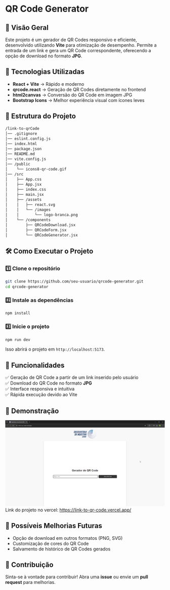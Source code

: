 # QR Code Generator

## 📌 Visão Geral
Este projeto é um gerador de QR Codes responsivo e eficiente, desenvolvido utilizando **Vite** para otimização de desempenho. Permite a entrada de um link e gera um QR Code correspondente, oferecendo a opção de download no formato **JPG**.

## 🚀 Tecnologias Utilizadas
- **React + Vite** → Rápido e moderno
- **qrcode.react** → Geração de QR Codes diretamente no frontend
- **html2canvas** → Conversão do QR Code em imagem JPG
- **Bootstrap Icons** → Melhor experiência visual com ícones leves

## 📂 Estrutura do Projeto
```
/link-to-qrCode
│── .gitignore
│── eslint.config.js
│── index.html
│── package.json
│── README.md
│── vite.config.js
│── /public
│    └── icons8-qr-code.gif
│── /src
│    ├── App.css
│    ├── App.jsx
│    ├── index.css
│    ├── main.jsx
│    ├── /assets
│    │   ├── react.svg
│    │   └── /images
│    │       └── logo-branca.png
│    └── /components
│        ├── QRCodeDownload.jsx
│        ├── QRCodeForm.jsx
│        └── QRCodeGenerator.jsx
```

## 🛠️ Como Executar o Projeto
### 1️⃣ Clone o repositório
```sh
git clone https://github.com/seu-usuario/qrcode-generator.git
cd qrcode-generator
```

### 2️⃣ Instale as dependências
```sh
npm install
```

### 3️⃣ Inicie o projeto
```sh
npm run dev
```
Isso abrirá o projeto em `http://localhost:5173`.

## 🎯 Funcionalidades
✅ Geração de QR Code a partir de um link inserido pelo usuário  
✅ Download do QR Code no formato **JPG**  
✅ Interface responsiva e intuitiva  
✅ Rápida execução devido ao Vite  

## 📸 Demonstração
![Demonstração do Projeto](src/assets/images/demonstracao.gif)  
Link do projeto no vercel: https://link-to-qr-code.vercel.app/

## 📌 Possíveis Melhorias Futuras
- Opção de download em outros formatos (PNG, SVG)
- Customização de cores do QR Code
- Salvamento de histórico de QR Codes gerados

## 🤝 Contribuição
Sinta-se à vontade para contribuir! Abra uma **issue** ou envie um **pull request** para melhorias.
